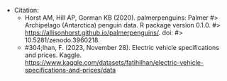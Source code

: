 
- Citation:
  - Horst AM, Hill AP, Gorman KB (2020). palmerpenguins: Palmer
#>   Archipelago (Antarctica) penguin data. R package version 0.1.0.
#>   https://allisonhorst.github.io/palmerpenguins/. doi:
#>   10.5281/zenodo.3960218.
  - #304;lhan, F. (2023, November 28). Electric vehicle specifications and prices. Kaggle. https://www.kaggle.com/datasets/fatihilhan/electric-vehicle-specifications-and-prices/data 
